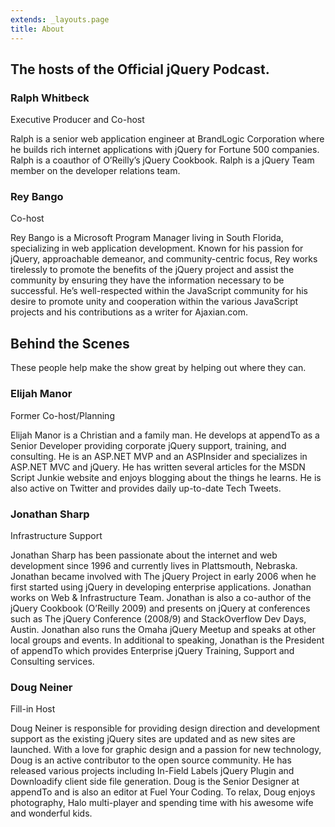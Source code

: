 ```yaml
---
extends: _layouts.page
title: About
---
```


<h2>The hosts of the Official jQuery Podcast.</h2>

<h3>Ralph Whitbeck</h3>
<p>Executive Producer and Co-host</p>
<p>Ralph is a senior web application engineer at BrandLogic Corporation where he builds rich internet applications with jQuery for Fortune 500 companies. Ralph is a coauthor of O’Reilly’s jQuery Cookbook. Ralph is a jQuery Team member on the developer relations team.</p>

<h3>Rey Bango</h3>
<p>Co-host</p>
<p>Rey Bango is a Microsoft Program Manager living in South Florida, specializing in web application development. Known for his passion for jQuery, approachable demeanor, and community-centric focus, Rey works tirelessly to promote the benefits of the jQuery project and assist the community by ensuring they have the information necessary to be successful. He’s well-respected within the JavaScript community for his desire to promote unity and cooperation within the various JavaScript projects and his contributions as a writer for Ajaxian.com.</p>

<h2>Behind the Scenes</h2>
<p>These people help make the show great by helping out where they can.</p>

<h3>Elijah Manor</h3>
<p>Former Co-host/Planning</p>
<p>Elijah Manor is a Christian and a family man. He develops at appendTo as a Senior Developer providing corporate jQuery support, training, and consulting. He is an ASP.NET MVP and an ASPInsider and specializes in ASP.NET MVC and jQuery. He has written several articles for the MSDN Script Junkie website and enjoys blogging about the things he learns. He is also active on Twitter and provides daily up-to-date Tech Tweets.</p>

<h3>Jonathan Sharp</h3>
<p>Infrastructure Support</p>
<p>Jonathan Sharp has been passionate about the internet and web development since 1996 and currently lives in Plattsmouth, Nebraska. Jonathan became involved with The jQuery Project in early 2006 when he first started using jQuery in developing enterprise applications. Jonathan works on Web & Infrastructure Team. Jonathan is also a co-author of the jQuery Cookbook (O’Reilly 2009) and presents on jQuery at conferences such as The jQuery Conference (2008/9) and StackOverflow Dev Days, Austin. Jonathan also runs the Omaha jQuery Meetup and speaks at other local groups and events. In additional to speaking, Jonathan is the President of appendTo which provides Enterprise jQuery Training, Support and Consulting services.</p>

<h3>Doug Neiner</h3>
<p>Fill-in Host</p>
<p>Doug Neiner is responsible for providing design direction and development support as the existing jQuery sites are updated and as new sites are launched. With a love for graphic design and a passion for new technology, Doug is an active contributor to the open source community. He has released various projects including In-Field Labels jQuery Plugin and Downloadify client side file generation. Doug is the Senior Designer at appendTo and is also an editor at Fuel Your Coding. To relax, Doug enjoys photography, Halo multi-player and spending time with his awesome wife and wonderful kids.</p>
